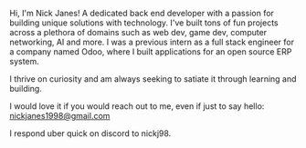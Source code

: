 Hi, I'm Nick Janes! A dedicated back end developer with a passion for building unique solutions with technology. I've built tons of fun projects across a plethora of domains such as web dev, game dev, computer networking, AI and more. I was a previous intern as a full stack engineer for a company named Odoo, where I built applications for an open source ERP system.

I thrive on curiosity and am always seeking to satiate it through learning and building.

I would love it if you would reach out to me, even if just to say hello:
nickjanes1998@gmail.com

I respond uber quick on discord to nickj98.
